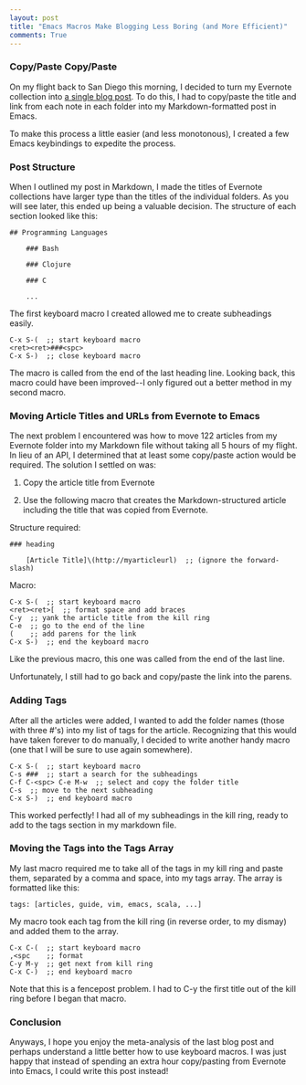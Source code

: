 ```yaml
---
layout: post
title: "Emacs Macros Make Blogging Less Boring (and More Efficient)"
comments: True
---
```


### Copy/Paste Copy/Paste

On my flight back to San Diego this morning, I decided to turn my
Evernote collection into [a single blog post](). To do this, I had to
copy/paste the title and link from each note in each folder into my
Markdown-formatted post in Emacs.

To make this process a little easier (and less monotonous), I created
a few Emacs keybindings to expedite the process.

### Post Structure

When I outlined my post in Markdown, I made the titles of Evernote
collections have larger type than the titles of the individual
folders. As you will see later, this ended up being a valuable
decision. The structure of each section looked like this:

    ## Programming Languages

        ### Bash

        ### Clojure

        ### C

        ...

The first keyboard macro I created allowed me to create subheadings
easily.

    C-x S-(  ;; start keyboard macro
    <ret><ret>###<spc>
    C-x S-)  ;; close keyboard macro

The macro is called from the end of the last heading line. Looking back, this macro could have been improved--I only figured out
a better method in my second macro.

### Moving Article Titles and URLs from Evernote to Emacs

The next problem I encountered was how to move 122 articles from my
Evernote folder into my Markdown file without taking all 5 hours of my
flight. In lieu of an API, I determined that at least some copy/paste
action would be required. The solution I settled on was:

1. Copy the article title from Evernote

2. Use the following macro that creates the Markdown-structured
article including the title that was copied from Evernote.

Structure required:

    ### heading

        [Article Title]\(http://myarticleurl)  ;; (ignore the forward-slash)

Macro:

    C-x S-(  ;; start keyboard macro
    <ret><ret>[  ;; format space and add braces
    C-y  ;; yank the article title from the kill ring
    C-e  ;; go to the end of the line
    (    ;; add parens for the link
    C-x S-)  ;; end the keyboard macro

Like the previous macro, this one was called from the end of the last line.

Unfortunately, I still had to go back and copy/paste the link into the parens.

### Adding Tags

After all the articles were added, I wanted to add the folder names (those with three #'s) into my list of tags for the article. Recognizing that this would have taken forever to do manually, I decided to write another handy macro (one that I will be sure to use again somewhere).

    C-x S-(  ;; start keyboard macro
    C-s ###  ;; start a search for the subheadings
    C-f C-<spc> C-e M-w  ;; select and copy the folder title
    C-s  ;; move to the next subheading
    C-x S-)  ;; end keyboard macro

This worked perfectly! I had all of my subheadings in the kill ring, ready to add to the tags section in my markdown file.

### Moving the Tags into the Tags Array

My last macro required me to take all of the tags in my kill ring and paste them, separated by a comma and space, into my tags array. The array is formatted like this:

    tags: [articles, guide, vim, emacs, scala, ...]

My macro took each tag from the kill ring (in reverse order, to my
dismay) and added them to the array.

    C-x C-(  ;; start keyboard macro
    ,<spc    ;; format
    C-y M-y  ;; get next from kill ring
    C-x C-)  ;; end keyboard macro

Note that this is a fencepost problem. I had to C-y the first title
out of the kill ring before I began that macro.

### Conclusion

Anyways, I hope you enjoy the meta-analysis of the last blog post and
perhaps understand a little better how to use keyboard macros. I was
just happy that instead of spending an extra hour copy/pasting from
Evernote into Emacs, I could write this post instead!



